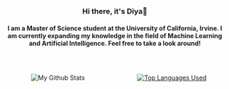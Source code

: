<div align="center">
  <h3>Hi there, it's Diya👋</h3>
  <h4>I am a Master of Science student at the University of California, Irvine. I am currently expanding my knowledge in the field of Machine Learning and Artificial Intelligence. Feel free to take a look around!</h4>
</div>
<br>
<br>
<div align="center">
  <div style="display: flex; justify-content: center; align-items: center;">
    <div style="flex: 1; margin-right: 5px;">
      <img alt="My Github Stats" src="https://github-readme-stats.vercel.app/api?username=DiyadotSaha&show_icons=true&hide_border=true&hide=stars,prs,issues&count_private=true&rank_icon=github&theme=radical">
    </div>
    <br>
<br>
    <div style="flex: 1; margin-left: 5px;">
      <a href="https://github.com/anuraghazra/github-readme-stats">
        <img alt="Top Languages Used" src="https://github-readme-stats.vercel.app/api/top-langs/?username=DiyadotSaha&theme=radical&layout=pie&hide_border=true&hide=jupiter%20notebook">
      </a>
    </div>
  </div>
</div>










<!--
<div align="center">
  <h4>Connect with me: </h4>
  <a href="https://www.linkedin.com/in/diya-saha/" target="_blank"><img align="left" alt="LinkedIn" width="22px" src="https://image.flaticon.com/icons/png/512/174/174857.png"/></a>
</div>
**DiyadotSaha/DiyadotSaha** is a ✨ _special_ ✨ repository because its `README.md` (this file) appears on your GitHub profile.
Here are some ideas to get you started:
Streak: [![GitHub Streak](https://streak-stats.demolab.com/?user=DiyadotSaha&theme=transparent&hide_longest_streak=true&hide_total_contributions=true)](https://git.io/streak-stats)

- 🔭 I’m currently working on ...
- 🌱 I’m currently learning ...
- 👯 I’m looking to collaborate on ...
- 🤔 I’m looking for help with ...
- 💬 Ask me about ...
- 📫 How to reach me: ...
- 😄 Pronouns: ...
- ⚡ Fun fact: ...
-->
